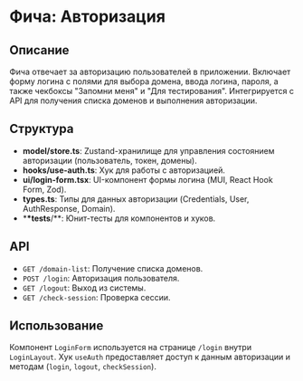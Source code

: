 # Фича: Авторизация

## Описание

Фича отвечает за авторизацию пользователей в приложении. Включает форму логина с полями для выбора домена, ввода логина, пароля, а также чекбоксы "Запомни меня" и "Для тестирования". Интегрируется с API для получения списка доменов и выполнения авторизации.

## Структура

- **model/store.ts**: Zustand-хранилище для управления состоянием авторизации (пользователь, токен, домены).
- **hooks/use-auth.ts**: Хук для работы с авторизацией.
- **ui/login-form.tsx**: UI-компонент формы логина (MUI, React Hook Form, Zod).
- **types.ts**: Типы для данных авторизации (Credentials, User, AuthResponse, Domain).
- \***\*tests**/\*\*: Юнит-тесты для компонентов и хуков.

## API

- `GET /domain-list`: Получение списка доменов.
- `POST /login`: Авторизация пользователя.
- `GET /logout`: Выход из системы.
- `GET /check-session`: Проверка сессии.

## Использование

Компонент `LoginForm` используется на странице `/login` внутри `LoginLayout`. Хук `useAuth` предоставляет доступ к данным авторизации и методам (`login`, `logout`, `checkSession`).
